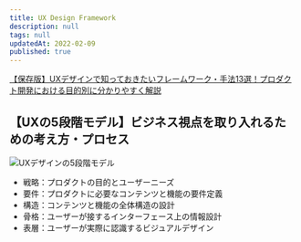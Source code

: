 ```yaml
---
title: UX Design Framework
description: null
tags: null
updatedAt: 2022-02-09
published: true
---
```


[【保存版】UXデザインで知っておきたいフレームワーク・手法13選！プロダクト開発における目的別に分かりやすく解説](https://nijibox.jp/blog/ux_framework/?twclid=11491182011750686721)

## 【UXの5段階モデル】ビジネス視点を取り入れるための考え方・プロセス

![UXデザインの5段階モデル](https://user-images.githubusercontent.com/15980747/153092478-b4c7e3b3-8e88-4af6-a21f-51e1007d3562.png)

- 戦略：プロダクトの目的とユーザーニーズ
- 要件：プロダクトに必要なコンテンツと機能の要件定義
- 構造：コンテンツと機能の全体構造の設計
- 骨格：ユーザーが接するインターフェース上の情報設計
- 表層：ユーザーが実際に認識するビジュアルデザイン
